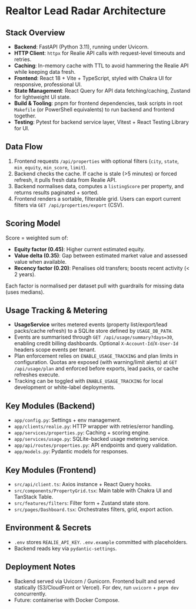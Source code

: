 ﻿# Realtor Lead Radar Architecture

## Stack Overview
- **Backend**: FastAPI (Python 3.11), running under Uvicorn.
- **HTTP Client**: `httpx` for Realie API calls with request-level timeouts and retries.
- **Caching**: In-memory cache with TTL to avoid hammering the Realie API while keeping data fresh.
- **Frontend**: React 18 + Vite + TypeScript, styled with Chakra UI for responsive, professional UI.
- **State Management**: React Query for API data fetching/caching, Zustand for lightweight UI state.
- **Build & Tooling**: pnpm for frontend dependencies, task scripts in root `Makefile` (or PowerShell equivalents) to run backend and frontend together.
- **Testing**: Pytest for backend service layer, Vitest + React Testing Library for UI.

## Data Flow
1. Frontend requests `/api/properties` with optional filters (`city`, `state`, `min_equity`, `min_score`, `limit`).
2. Backend checks the cache. If cache is stale (>5 minutes) or forced refresh, it pulls fresh data from Realie API.
3. Backend normalises data, computes a `listingScore` per property, and returns results paginated + sorted.
4. Frontend renders a sortable, filterable grid. Users can export current filters via `GET /api/properties/export` (CSV).

## Scoring Model
Score = weighted sum of:
- **Equity factor (0.45)**: Higher current estimated equity.
- **Value delta (0.35)**: Gap between estimated market value and assessed value when available.
- **Recency factor (0.20)**: Penalises old transfers; boosts recent activity (< 2 years).

Each factor is normalised per dataset pull with guardrails for missing data (uses medians).

## Usage Tracking & Metering
- **UsageService** writes metered events (property list/export/lead packs/cache refresh) to a SQLite store defined by `USAGE_DB_PATH`.
- Events are summarised through `GET /api/usage/summary?days=30`, enabling credit billing dashboards. Optional `X-Account-Id`/`X-User-Id` headers scope events per tenant.
- Plan enforcement relies on `ENABLE_USAGE_TRACKING` and plan limits in configuration. Quotas are exposed (with warning/limit alerts) at `GET /api/usage/plan` and enforced before exports, lead packs, or cache refreshes execute.
- Tracking can be toggled with `ENABLE_USAGE_TRACKING` for local development or white-label deployments.

## Key Modules (Backend)
- `app/config.py`: Settings + env management.
- `app/clients/realie.py`: HTTP wrapper with retries/error handling.
- `app/services/properties.py`: Caching + scoring engine.
- `app/services/usage.py`: SQLite-backed usage metering service.
- `app/api/routes/properties.py`: API endpoints and query validation.
- `app/models.py`: Pydantic models for responses.

## Key Modules (Frontend)
- `src/api/client.ts`: Axios instance + React Query hooks.
- `src/components/PropertyGrid.tsx`: Main table with Chakra UI and TanStack Table.
- `src/features/filters`: Filter form + Zustand state store.
- `src/pages/Dashboard.tsx`: Orchestrates filters, grid, export action.

## Environment & Secrets
- `.env` stores `REALIE_API_KEY`. `.env.example` committed with placeholders.
- Backend reads key via `pydantic-settings`.

## Deployment Notes
- Backend served via Uvicorn / Gunicorn. Frontend built and served statically (S3/CloudFront or Vercel). For dev, run `uvicorn` + `pnpm dev` concurrently.
- Future: containerise with Docker Compose.
